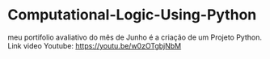 # Computational-Logic-Using-Python
meu portifolio avaliativo do mês de Junho é a criação de um Projeto Python.
Link video Youtube: https://youtu.be/w0zOTgbjNbM
